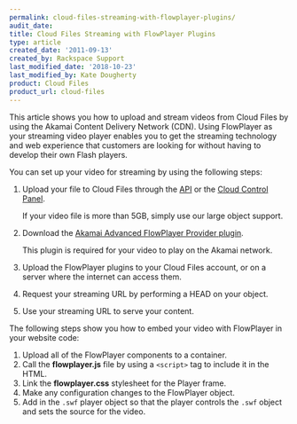 ```yaml
---
permalink: cloud-files-streaming-with-flowplayer-plugins/
audit_date:
title: Cloud Files Streaming with FlowPlayer Plugins
type: article
created_date: '2011-09-13'
created_by: Rackspace Support
last_modified_date: '2018-10-23'
last_modified_by: Kate Dougherty
product: Cloud Files
product_url: cloud-files
---
```


This article shows you how to upload and stream videos from Cloud Files by
using the Akamai Content Delivery Network (CDN). Using FlowPlayer as your
streaming video player enables you to get the streaming technology and web
experience that customers are looking for without having to develop their own
Flash players.

You can set up your video for streaming by using the following steps:

1. Upload your file to Cloud Files through the
   [API](https://docs.rackspace.com/docs/cloud-files/v1/) or the [Cloud
   Control Panel](https://login.rackspace.com/).

    If your video file is more than 5GB, simply use our large object support.

2.  Download the [Akamai Advanced FlowPlayer Provider
    plugin](https://mediapm.edgesuite.net/flow/).

     This plugin is required for your video to play on the Akamai network.

3.  Upload the FlowPlayer plugins to your Cloud Files account, or on a
    server where the internet can access them.

4.  Request your streaming URL by performing a HEAD on your object.

5.  Use your streaming URL to serve your content.

The following steps show you how to embed your video with FlowPlayer in your
website code:

1.  Upload all of the FlowPlayer components to a container.
2.  Call the **flowplayer.js** file by using a `<script>` tag to include it
    in the HTML.
3.  Link the **flowplayer.css** stylesheet for the Player frame.
4.  Make any configuration changes to the FlowPlayer object.
5.  Add in the `.swf` player object so that the player controls the `.swf`
    object and sets the source for the video.
